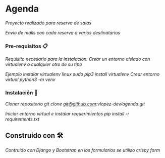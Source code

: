 # Agenda
_Proyecto realizado para reserva de salas_

_Envio de mails con cada reserva a varios destinatarios_



### Pre-requisitos 📋
_Requisito necesario para la instalación:_
_Crear un entorno aislado con virtualenv o cualquier otro de su tipo_

_Ejemplo_
_instalar virtualenv linux_
_sudo pip3 install virtualenv_
_Crear entorno virtual_
_python3 -m venv_




### Instalación 🔧

_Clonar repositorio_
_git clone git@github.com:vlopez-dev/agenda.git_

_Iniciar entorno virtual e instalar requerimientos_
_pip install -r requirements.txt_

## Construido con 🛠️
_Contruido con Django y Bootstrap en los formularios se utilizo crispy form_ 





```
